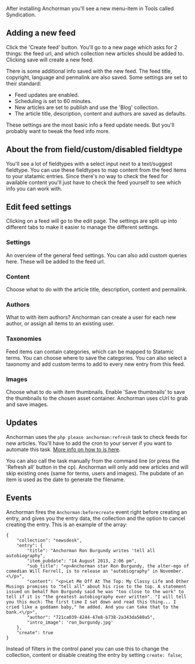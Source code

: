After installing Anchorman you'll see a new menu-item in Tools called Syndication.

## Adding a new feed
Click the 'Create feed' button. You'll go to a new page which asks for 2 things: the feed url, and which collection new articles should be added to. Clicking save will create a new feed.

There is some additional info saved with the new feed. The feed title, copyright, language and permalink are also saved. Some settings are set to their standard:

* Feed updates are enabled.
* Scheduling is set to 60 minutes.
* New articles are set to publish and use the 'Blog' collection.
* The article title, description, content and authors are saved as defaults.

These settings are the most basic info a feed update needs. But you'll probably want to tweak the feed info more.

## About the from field/custom/disabled fieldtype
You'll see a lot of fieldtypes with a select input next to a text/suggest fieldtype. You can use these fieldtypes to map content from the feed items to your statamic entries. Since there's no way to check the feed for available content you'll just have to check the feed yourself to see which info you can work with.

## Edit feed settings
Clicking on a feed will go to the edit page. The settings are split up into different tabs to make it easier to manage the different settings.

### Settings
An overview of the general feed settings. You can also add custom queries here. These will be added to the feed url.

### Content
Choose what to do with the article title, description, content and permalink.

### Authors
What to with item authors? Anchorman can create a user for each new author, or assign all items to an existing user.

### Taxonomies
Feed items can contain categories, which can be mapped to Statamic terms. You can choose where to save the categories. You can also select a taxonomy and add custom terms to add to every new entry from this feed.

### Images
Choose what to do with item thumbnails. Enable 'Save thumbnails' to save the thumbnails to the chosen asset container. Anchorman uses cUrl to grab and save images.

## Updates
Anchorman uses the `php please anchorman:refresh` task to check feeds for new articles. You'll have to add the cron to your server if you want to automate this task. [More info on how to is here](https://docs.statamic.com/addons/classes/tasks).

You can also call the task manually from the command line (or press the 'Refresh all' button in the cp). Anchorman will only add new articles and will skip existing ones (same for terms, users and images). The pubdate of an item is used as the date to generate the filename.


## Events
Anchorman fires the `Anchorman:beforecreate` event right before creating an entry, and gives you the entry data, the collection and the option to cancel creating the entry. This is an example of the array:

```
{
    "collection": "newsdesk",
    "entry": {
        "title": "Anchorman Ron Burgundy writes 'tell all autobiography",
        "item_pubdate": "14 August 2013, 2:06 pm",
        "sub_title": "<p>Anchorman star Ron Burgundy, the alter-ego of comedian Will Ferrell, is to release an "autobiography" in November.<\/p>",
        "content": "<p>Let Me Off At The Top: My Classy Life and Other Musings promises to "tell all" about his rise to the top. A statement issued on behalf Ron Burgundy said he was "too close to the work" to tell if it is "the greatest autobiography ever written". "I will tell you this much: The first time I sat down and read this thing... I cried like a goddamn baby," he added. And you can take that to the bank.<\/p>",
        "author": "721ca039-4244-47e8-b738-2a343da580a5",
        "intro_image": 'ron_burgundy.jpg'
    },
    "create": true
}
```

Instead of filters in the control panel you can use this to change the collection, content or disable creating the entry by setting `create: false`;
